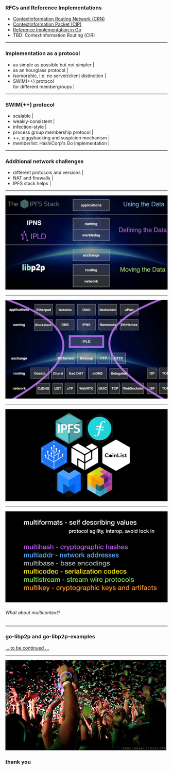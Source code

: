 
### RFCs and Reference Implementations

- [Contextinformation Routing Network (CRN)](https://github.com/stefanhans/golang-contexting/blob/master/RFC/CRN_Concepts.txt)
- [Contextinformation Packet (CIP)](https://github.com/stefanhans/golang-contexting/blob/master/RFC/CIP_Specification.txt)
- [Reference Implementation in Go](https://godoc.org/github.com/stefanhans/golang-contexting/ctx)
- TBD: Contextinformation Routing (CIR)


---

### Implementation as a protocol

- as simple as possible but not simpler |
- as an hourglass protocol |
- isomorphic, i.e. no server/client distinction |
- SWIM(++) protocol <br> for different membergroups |

---

### SWIM(++) protocol

- scalable |
- weakly-consistent |
- infection-style |
- process group membership protocol |
- ++, piggybacking and suspicion mechanism |
- memberlist: HashiCorp's Go implementation |

---

### Additional network challenges

- different protocols and versions |
- NAT and firewalls |
- IPFS stack helps | 

---

![IPFS Stack](assets/image/ipfs-stack.jpg)

---

![IPFS Waist](assets/image/ipfs-thin-waist.jpg)

---

![IPFS Projects](assets/image/ipfs-projects.png)

---

![IPFS Multiformats](assets/image/ipfs-multiformats.jpg)

###### What about multicontext?

---

### go-libp2p and go-libp2p-examples

[... to be continued ...](http://127.0.0.1:3999/slides/libp2p/go-libp2p.slide#1)

---

![party](assets/image/giphy-3.gif)

### thank you
